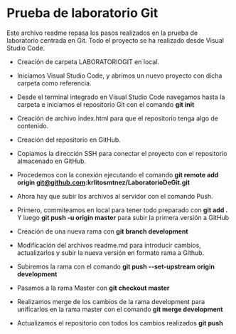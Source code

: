 # Prueba de laboratorio Git

Este archivo readme repasa los pasos realizados en la prueba de laboratorio centrada en Git. Todo el proyecto se ha realizado desde Visual Studio Code.

* Creación de carpeta LABORATORIOGIT en local.

* Iniciamos Visual Studio Code, y abrimos un nuevo proyecto con dicha carpeta como referencia.

* Desde el terminal integrado en Visual Studio Code navegamos hasta la carpeta e iniciamos el repositorio Git con el comando **git init**

* Creación de archivo index.html para que el repositorio tenga algo de contenido.

* Creación del repositorio en GitHub.

* Copiamos la dirección SSH para conectar el proyecto con el repositorio almacenado en GitHub.

* Procedemos con la conexión ejecutando el comando **git remote add origin git@github.com:krlitosmtnez/LaboratorioDeGit.git**

* Ahora hay que subir los archivos al servidor con el comando Push.

* Primero, commiteamos en local para tener todo preparado con **git add .** Y luego **git push -u origin master** para subir la primera versión a GitHub

* Creación de una nueva rama con **git branch development**

* Modificación del archivos readme.md para introducir cambios, actualizarlos y subir la nueva versión en formato rama a Github.

* Subiremos la rama con el comando **git push --set-upstream origin development**

* Pasamos a la rama Master con **git checkout master**

* Realizamos merge de los cambios de la  rama development para unificarlos en la rama master con el comando **git merge development**

* Actualizamos el repositorio con todos los cambios realizados **git push**